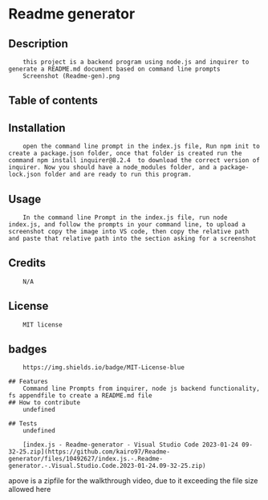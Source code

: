  # Readme generator
 ## Description
        this project is a backend program using node.js and inquirer to generate a README.md document based on command line prompts
        Screenshot (Readme-gen).png
  ## Table of contents
        
        
  ## Installation
        open the command line prompt in the index.js file, Run npm init to create a package.json folder, once that folder is created run the command npm install inquirer@8.2.4  to download the correct version of inquirer. Now you should have a node_modules folder, and a package-lock.json folder and are ready to run this program.
        
  ## Usage
        In the command line Prompt in the index.js file, run node index.js, and follow the prompts in your command line, to upload a screenshot copy the image into VS code, then copy the relative path and paste that relative path into the section asking for a screenshot
        
   ## Credits
        N/A
        
   ## License
        MIT license
        
   ## badges
        https://img.shields.io/badge/MIT-License-blue
        
    ## Features
        Command line Prompts from inquirer, node js backend functionality, fs appendfile to create a README.md file
    ## How to contribute
        undefined
        
    ## Tests
        undefined
        
        [index.js - Readme-generator - Visual Studio Code 2023-01-24 09-32-25.zip](https://github.com/kairo97/Readme-generator/files/10492627/index.js.-.Readme-generator.-.Visual.Studio.Code.2023-01-24.09-32-25.zip)
apove is a zipfile for the walkthrough video, due to it exceeding the file size allowed here
